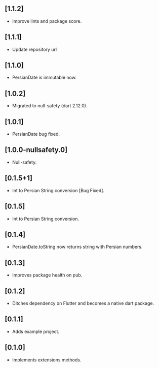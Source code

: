 ## [1.1.2]
* Improve lints and package score.

## [1.1.1]
* Update repository url

## [1.1.0]
* PersianDate is immutable now.
  
## [1.0.2]
* Migrated to null-safety (dart 2.12.0).

## [1.0.1]
* PersianDate bug fixed.

## [1.0.0-nullsafety.0]
* Null-safety.

## [0.1.5+1]
* Int to Persian String conversion [Bug Fixed].

## [0.1.5]
* Int to Persian String conversion.

## [0.1.4]
* PersianDate.toString now returns string with Persian numbers.

## [0.1.3]
* Improves package health on pub.

## [0.1.2]
* Ditches dependency on Flutter and becomes a native dart package.

## [0.1.1]
* Adds example project.

## [0.1.0]
* Implements extensions methods.
